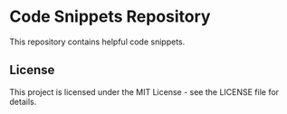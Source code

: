 # Code Snippets Repository

This repository contains helpful code snippets.

## License
This project is licensed under the MIT License - see the LICENSE file for details.